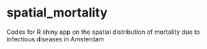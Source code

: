 # spatial_mortality
Codes for R shiny app on the spatial distribution of mortality due to infectious diseases in Amsterdam
